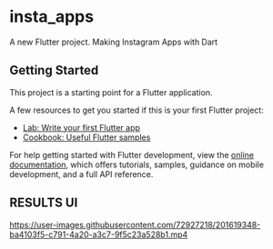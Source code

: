 # insta_apps

A new Flutter project.
Making Instagram Apps with Dart

## Getting Started

This project is a starting point for a Flutter application.

A few resources to get you started if this is your first Flutter project:

- [Lab: Write your first Flutter app](https://docs.flutter.dev/get-started/codelab)
- [Cookbook: Useful Flutter samples](https://docs.flutter.dev/cookbook)

For help getting started with Flutter development, view the
[online documentation](https://docs.flutter.dev/), which offers tutorials,
samples, guidance on mobile development, and a full API reference.

## RESULTS UI
https://user-images.githubusercontent.com/72927218/201619348-ba4103f5-c791-4a20-a3c7-9f5c23a528b1.mp4

